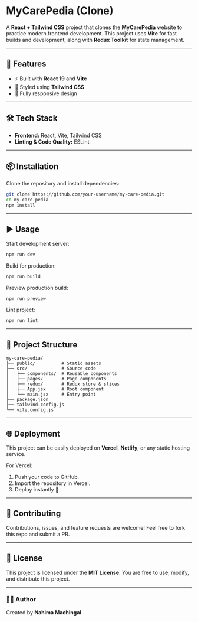 # MyCarePedia (Clone)

A **React + Tailwind CSS** project that clones the **MyCarePedia** website to practice modern frontend development.
This project uses **Vite** for fast builds and development, along with **Redux Toolkit** for state management.

---

## 🚀 Features

* ⚡ Built with **React 19** and **Vite**
* 🎨 Styled using **Tailwind CSS**
* 📱 Fully responsive design

---

## 🛠️ Tech Stack

* **Frontend:** React, Vite, Tailwind CSS
* **Linting & Code Quality:** ESLint

---

## 📦 Installation

Clone the repository and install dependencies:

```bash
git clone https://github.com/your-username/my-care-pedia.git
cd my-care-pedia
npm install
```

---

## ▶️ Usage

Start development server:

```bash
npm run dev
```

Build for production:

```bash
npm run build
```

Preview production build:

```bash
npm run preview
```

Lint project:

```bash
npm run lint
```

---

## 📂 Project Structure

```
my-care-pedia/
├── public/          # Static assets
├── src/             # Source code
│   ├── components/  # Reusable components
│   ├── pages/       # Page components
│   ├── redux/       # Redux store & slices
│   ├── App.jsx      # Root component
│   └── main.jsx     # Entry point
├── package.json
├── tailwind.config.js
└── vite.config.js
```

---

## 🌐 Deployment

This project can be easily deployed on **Vercel**, **Netlify**, or any static hosting service.

For Vercel:

1. Push your code to GitHub.
2. Import the repository in Vercel.
3. Deploy instantly 🚀

---

## 🤝 Contributing

Contributions, issues, and feature requests are welcome!
Feel free to fork this repo and submit a PR.

---

## 📜 License

This project is licensed under the **MIT License**.
You are free to use, modify, and distribute this project.

---

### 👩‍💻 Author

Created by **Nahima Machingal**


